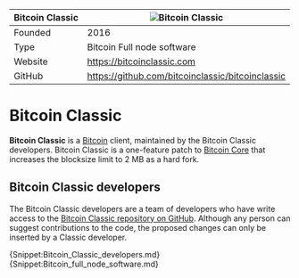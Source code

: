 | Bitcoin Classic | ![Bitcoin Classic](https://coine.rs/Images/Uploaded/20160210_56311_infobox.png) |
| --------------- | ------------------------------------------------------------------------------- |
| Founded | 2016 |
| Type | Bitcoin Full node software |
| Website | https://bitcoinclassic.com |
| GitHub | https://github.com/bitcoinclassic/bitcoinclassic |

# Bitcoin Classic

**Bitcoin Classic** is a [Bitcoin](Bitcoin.md) client, maintained by the Bitcoin Classic developers. Bitcoin Classic is a one-feature patch to [Bitcoin Core](Bitcoin_Core.md) that increases the blocksize limit to 2 MB as a hard fork.

## Bitcoin Classic developers

The Bitcoin Classic developers are a team of developers who have write access to the [Bitcoin Classic repository on GitHub](https://github.com/bitcoinclassic/bitcoinclassic). Although any person can suggest contributions to the code, the proposed changes can only be inserted by a Classic developer.

{Snippet:Bitcoin_Classic_developers.md}
{Snippet:Bitcoin_full_node_software.md}

[1]: https://bitcoinclassic.com
